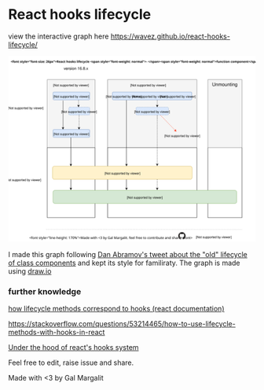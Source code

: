 # React hooks lifecycle
view the interactive graph here https://wavez.github.io/react-hooks-lifecycle/

![react hooks lifecycle](https://raw.githubusercontent.com/Wavez/react-hooks-lifecycle/master/chart.svg)

I made this graph following [Dan Abramov's tweet about the "old" lifecycle of class components](https://twitter.com/dan_abramov/status/981712092611989509) and kept its style for familiraty.
The graph is made using [draw.io](https://draw.io)

### further knowledge
[how lifecycle methods correspond to hooks (react documentation)](https://reactjs.org/docs/hooks-faq.html#how-do-lifecycle-methods-correspond-to-hooks)

https://stackoverflow.com/questions/53214465/how-to-use-lifecycle-methods-with-hooks-in-react

[Under the hood of react's hooks system](https://medium.com/the-guild/under-the-hood-of-reacts-hooks-system-eb59638c9dba)

Feel free to edit, raise issue and share.

Made with <3 by Gal Margalit



